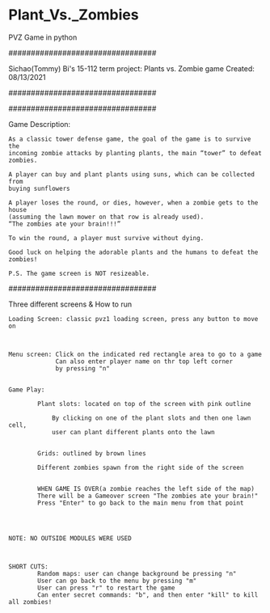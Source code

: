 # Plant_Vs._Zombies
PVZ Game in python

#################################

Sichao(Tommy) Bi's 15-112 term project: Plants vs. Zombie game
Created: 08/13/2021


#################################

#################################

Game Description: 

    As a classic tower defense game, the goal of the game is to survive the 
    incoming zombie attacks by planting plants, the main “tower” to defeat zombies.

    A player can buy and plant plants using suns, which can be collected from
    buying sunflowers

    A player loses the round, or dies, however, when a zombie gets to the house 
    (assuming the lawn mower on that row is already used). 
    “The zombies ate your brain!!!”

    To win the round, a player must survive without dying. 

    Good luck on helping the adorable plants and the humans to defeat the zombies!

    P.S. The game screen is NOT resizeable.

#################################

Three different screens & How to run

    Loading Screen: classic pvz1 loading screen, press any button to move on
                    


    Menu screen: Click on the indicated red rectangle area to go to a game 
                 Can also enter player name on thr top left corner
                 by pressing "n"


    Game Play:

            Plant slots: located on top of the screen with pink outline

                By clicking on one of the plant slots and then one lawn cell, 
                user can plant different plants onto the lawn


            Grids: outlined by brown lines
            
            Different zombies spawn from the right side of the screen 

            
            WHEN GAME IS OVER(a zombie reaches the left side of the map)
            There will be a Gameover screen "The zombies ate your brain!"
            Press "Enter" to go back to the main menu from that point




    NOTE: NO OUTSIDE MODULES WERE USED



    SHORT CUTS:
            Random maps: user can change background be pressing "n"
            User can go back to the menu by pressing "m"
            User can press "r" to restart the game
            Can enter secret commands: "b", and then enter "kill" to kill all zombies!

